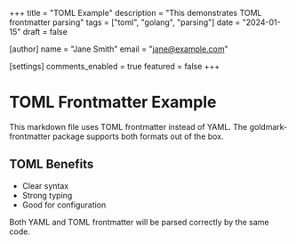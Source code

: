 +++
title = "TOML Example"
description = "This demonstrates TOML frontmatter parsing"
tags = ["toml", "golang", "parsing"]
date = "2024-01-15"
draft = false

[author]
name = "Jane Smith"
email = "jane@example.com"

[settings]
comments_enabled = true
featured = false
+++

# TOML Frontmatter Example

This markdown file uses TOML frontmatter instead of YAML. The goldmark-frontmatter package supports both formats out of the box.

## TOML Benefits

- Clear syntax
- Strong typing
- Good for configuration

Both YAML and TOML frontmatter will be parsed correctly by the same code.
